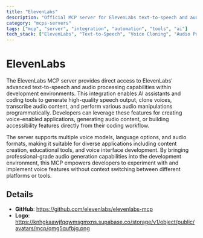 ```yaml
---
title: "ElevenLabs"
description: "Official MCP server for ElevenLabs text-to-speech and audio processing APIs with voice cloning capabilities."
category: "mcps-servers"
tags: ["mcp", "server", "integration", "automation", "tools", "ai"]
tech_stack: ["ElevenLabs", "Text-to-Speech", "Voice Cloning", "Audio Processing", "Speech Synthesis"]
---
```


# ElevenLabs

The ElevenLabs MCP server provides direct access to ElevenLabs' advanced text-to-speech and audio processing capabilities within development environments. This integration enables AI assistants and coding tools to generate high-quality speech output, clone voices, transcribe audio content, and perform various audio manipulations programmatically. Developers can leverage these features for creating voice-enabled applications, generating audio content, or building accessibility features directly from their coding workflow.

The server supports multiple voice models, language options, and audio formats, making it suitable for diverse applications including content creation, educational tools, and voice interface development. By bringing professional-grade audio generation capabilities into the development environment, this MCP empowers developers to experiment with and implement voice features without context switching between different platforms or tools.

## Details

- **GitHub**: https://github.com/elevenlabs/elevenlabs-mcp
- **Logo**: https://knhgkaawjfqqwmsgmxns.supabase.co/storage/v1/object/public/avatars/mcp/qmg5qufbjg.png
